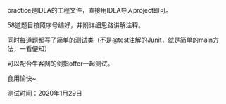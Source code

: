 practice是IDEA的工程文件，直接用IDEA导入project即可。

58道题目按照序号编好，并附详细思路讲解注释。

同时每道题都写了简单的测试类（不是@test注解的Junit，就是简单的main方法，一看便知）

可以配合牛客网的剑指offer一起测试。

食用愉快~



测试时间：2020年1月29日